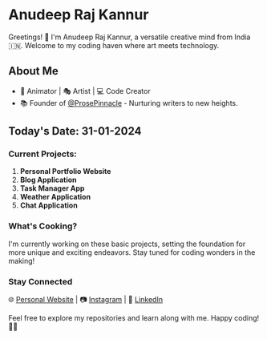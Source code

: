 # Anudeep Raj Kannur

Greetings! 👋 I'm Anudeep Raj Kannur, a versatile creative mind from India 🇮🇳. Welcome to my coding haven where art meets technology.

## About Me
- 🎨 Animator | 🎭 Artist | 💻 Code Creator
- 📚 Founder of [@ProsePinnacle](https://www.instagram.com/prosepinnacle/) - Nurturing writers to new heights.

## Today's Date: 31-01-2024

### Current Projects:
1. **Personal Portfolio Website**
2. **Blog Application**
3. **Task Manager App**
4. **Weather Application**
5. **Chat Application**

### What's Cooking?
I'm currently working on these basic projects, setting the foundation for more unique and exciting endeavors. Stay tuned for coding wonders in the making!

### Stay Connected
🌐 [Personal Website](https://yourwebsite.com) | 📷 [Instagram](https://www.instagram.com/yourinstagram/) | 💼 [LinkedIn](https://www.linkedin.com/in/yourlinkedin/)

Feel free to explore my repositories and learn along with me. Happy coding! 🚀✨


